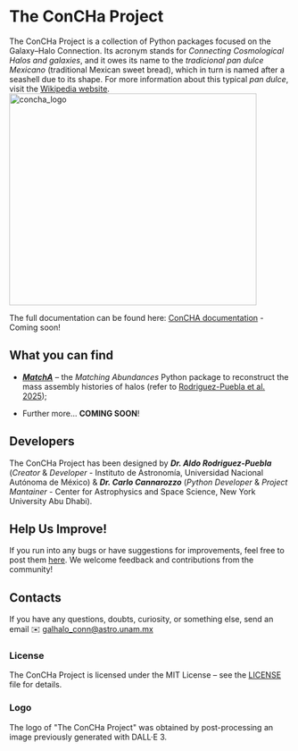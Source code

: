 # The ConCHa Project

The ConCHa Project is a collection of Python packages focused on the Galaxy–Halo Connection. Its acronym stands for _Connecting Cosmological Halos and galaxies_, and it owes its name to the _tradicional pan dulce Mexicano_ (traditional Mexican sweet bread), which in turn is named after a seashell due to its shape. For more information about this typical _pan dulce_, visit the [Wikipedia website](https://en.wikipedia.org/wiki/Concha).
<img width="443" height="379" alt="concha_logo" src="https://github.com/user-attachments/assets/33a4e12a-3acd-402f-8fb9-7c3960d72ae3" />

The full documentation can be found here: [ConCHA documentation](https://) - Coming soon!

## What you can find

* [___MatchA___](./MatchA/) – the _Matching Abundances_ Python package to reconstruct the mass assembly histories of halos (refer to [Rodriguez-Puebla et al. 2025](https://ui.adsabs.harvard.edu/abs/2025arXiv250313348R/abstract));
- Further more... __COMING SOON__!

## Developers
The ConCHa Project has been designed by ___Dr. Aldo Rodriguez-Puebla___ (_Creator_ & _Developer_ - Instituto de Astronomía, Universidad Nacional Autónoma de México) & ___Dr. Carlo Cannarozzo___ (_Python Developer_ & _Project Mantainer_ - Center for Astrophysics and Space Science, New York University Abu Dhabi).


## Help Us Improve!

If you run into any bugs or have suggestions for improvements, feel free to post them [here](https://github.com/TheConCHaProject/ConCha/issues). We welcome feedback and contributions from the community!


## Contacts
If you have any questions, doubts, curiosity, or something else, send an email ✉️ [galhalo_conn@astro.unam.mx](mailto:galhalo_conn@astro.unam.mx)


### License
The ConCHa Project is licensed under the MIT License – see the [LICENSE](https://github.com/TheConCHaProject/ConCHa/blob/main/LICENSE) file for details.



### Logo
The logo of "The ConCHa Project" was obtained by post-processing an image previously generated with DALL·E 3.
